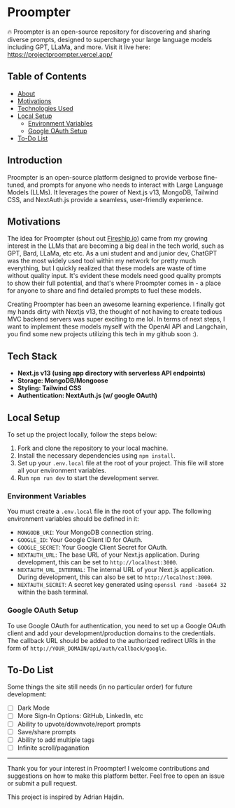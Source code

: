 # Proompter

:fire: Proompter is an open-source repository for discovering and sharing diverse prompts, designed to supercharge your large language models including GPT, LLaMa, and more. Visit it live here: https://projectproompter.vercel.app/

## Table of Contents

- [About](#introduction)
- [Motivations](#motivations)
- [Technologies Used](#technologies-used)
- [Local Setup](#local-setup)
  - [Environment Variables](#environment-variables)
  - [Google OAuth Setup](#google-oauth-setup)
- [To-Do List](#to-do-list)

## Introduction

Proompter is an open-source platform designed to provide verbose fine-tuned, and prompts for anyone who needs to interact with Large Language Models (LLMs). It leverages the power of Next.js v13, MongoDB, Tailwind CSS, and NextAuth.js provide a seamless, user-friendly experience.

## Motivations

The idea for Proompter (shout out [Fireship.io](https://fireship.io)) came from my growing interest in the LLMs that are becoming a big deal in the tech world, such as GPT, Bard, LLaMa, etc etc. As a uni student and and junior dev, ChatGPT was the most widely used tool within my network for pretty much everything, but I quickly realized that these models are waste of time without quality input. It's evident these models need good quality prompts to show their full potential, and that's where Proompter comes in - a place for anyone to share and find detailed prompts to fuel these models.

Creating Proompter has been an awesome learning experience. I finally got my hands dirty with Nextjs v13, the thought of not having to create tedious MVC backend servers was super exciting to me lol. In terms of next steps, I want to implement these models myself with the OpenAI API and Langchain, you find some new projects utilizing this tech in my github soon :).

## Tech Stack

- **Next.js v13 (using app directory with serverless API endpoints)**
- **Storage: MongoDB/Mongoose**
- **Styling: Tailwind CSS**
- **Authentication: NextAuth.js (w/ google OAuth)**

## Local Setup

To set up the project locally, follow the steps below:

1. Fork and clone the repository to your local machine.
2. Install the necessary dependencies using `npm install`.
3. Set up your `.env.local` file at the root of your project. This file will store all your environment variables.
4. Run `npm run dev` to start the development server.

### Environment Variables

You must create a `.env.local` file in the root of your app. The following environment variables should be defined in it:

- `MONGODB_URI`: Your MongoDB connection string.
- `GOOGLE_ID`: Your Google Client ID for OAuth.
- `GOOGLE_SECRET`: Your Google Client Secret for OAuth.
- `NEXTAUTH_URL`: The base URL of your Next.js application. During development, this can be set to `http://localhost:3000`.
- `NEXTAUTH_URL_INTERNAL`: The internal URL of your Next.js application. During development, this can also be set to `http://localhost:3000`.
- `NEXTAUTH_SECRET`: A secret key generated using `openssl rand -base64 32` within the bash terminal.

### Google OAuth Setup

To use Google OAuth for authentication, you need to set up a Google OAuth client and add your development/production domains to the credentials. The callback URL should be added to the authorized redirect URIs in the form of `http://YOUR_DOMAIN/api/auth/callback/google`.

## To-Do List

Some things the site still needs (in no particular order) for future development:

- [ ] Dark Mode
- [ ] More Sign-In Options: GitHub, LinkedIn, etc
- [ ] Ability to upvote/downvote/report prompts
- [ ] Save/share prompts
- [ ] Ability to add multiple tags
- [ ] Infinite scroll/paganation

---

Thank you for your interest in Proompter! I welcome contributions and suggestions on how to make this platform better. Feel free to open an issue or submit a pull request.

This project is inspired by Adrian Hajdin.
